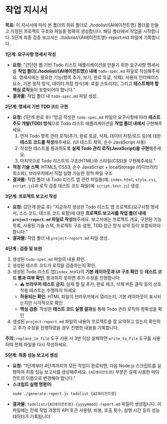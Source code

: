 # 작업 지시서

**목표:** 이 지시서에 따라 본 폴더의 하위 폴더로 ./todolist/{AI에이전트명} 폴더를 만들고 지정된 프로젝트 구조와 파일을 정확히 생성합니다. 해당 폴더에서 작업을 시작합니다.
          5단계 최종 검증 보고서는 ./todolist/{AI에이전트명}-report.md 파일에 기록합니다.


**1단계: 요구사항 명세서 작성**

*   **요청:** "간단한 웹 기반 Todo 리스트 애플리케이션을 만들기 위한 요구사항 명세서를 **작업 폴더(./todolist/{AI에이전트명}) 내에** `todo-spec.md` 파일로 작성해주세요. 명세서에는 필요한 기능(항목 추가, 보기, 완료 토글, 삭제), 사용자 인터페이스 요소, 기본 동작 방식, 데이터 저장 방식(예: 로컬 스토리지), 그리고 **테스트해야 할 핵심 로직**들이 포함되어야 합니다."
*   **결과물:** 작업 폴더 내 `todo-spec.md` 파일 생성.

**2단계: 명세서 기반 TDD 코드 구현**

*   **요청:** (1단계 완료 후) "방금 작성한 `todo-spec.md` 파일의 요구사항에 따라 **테스트 주도 개발(TDD) 방식**으로 Todo 리스트 애플리케이션을 **작업 폴더 내에서** 구현해주세요.
    1.  먼저 Todo 항목 관리 로직(추가, 완료 토글, 삭제, 데이터 저장/로드 등)에 대한 **테스트 코드를 작성**해주세요. (UI 테스트 제외, 순수 JavaScript 사용)
    2.  작성한 테스트를 통과하도록 **실제 Todo 관리 로직(JavaScript)을 구현**해주세요.
    3.  마지막으로 Todo 리스트의 구조(HTML)와 스타일(CSS)을 구현해주세요."
*   **적정 기술 스펙**: HTML5, CSS3, 순수 JavaScript + localStorage (라이브러리 최소화), 브라우저에서 직접 실행 가능한 정적 파일 구조
*   **결과물:** 작업 폴더 내 Todo 리스트 앱 관련 파일들(예: `index.html`, `style.css`, `script.js`)과 로직 검증 테스트 코드 파일(예: `script.test.js`) 생성.

**3단계: 프로젝트 보고서 작성**

*   **요청:** (2단계 완료 후) "지금까지 생성한 Todo 리스트 앱 프로젝트(요구사항 명세서, 소스 코드, 테스트 코드 포함)에 대한 **프로젝트 보고서를 작업 폴더 내에 `project-report.md` 파일로 작성**해주세요. 보고서에는 프로젝트 개요, 구현된 기능 목록, 사용된 기술 스택, 프로젝트 구조 설명, TDD 접근 방식 요약 등이 포함되어야 합니다."
*   **결과물:** 작업 폴더 내 `project-report.md` 파일 생성.

**4단계 : 검증 및 보완**

1.  생성된 `todo-spec.md` 파일의 내용 확인.
2.  생성된 테스트 코드가 로직을 검증하는지 확인.
3.  생성된 Todo 리스트 앱(`index.html`)의 **기본 레이아웃과 UI 구조 확인** 및 **테스트 코드 통과 여부 확인**. 통과하지 못하면 추가 수정을 진행합니다.
    - **⚠️ 브라우저 테스트 금지**: 실제 할 일 추가, 완료 체크, 삭제 버튼 클릭 등의 상호작용 테스트는 수행하지 마세요
    - **허용되는 확인**: HTML 파일이 브라우저에서 열리는지, 기본 레이아웃이 표시되는지만 시각적으로 확인
    - **핵심 검증**: 작성한 **테스트 코드 실행 결과**를 통해 Todo 관리 로직의 정확성을 확인
4.  생성된 `project-report.md` 파일의 내용이 프로젝트를 잘 요약하고 있는지 확인하고 추가 수정을 진행하였을 경우 진행한 내용을 기록합니다.

**주의:** `replace_in_file` 도구 사용 시 3번 이상 실패하면 `write_to_file` 도구를 사용하여 전체 파일을 다시 작성하세요.

**5단계: 최종 성능 보고서 생성**

*   **요청:** "1단계부터 4단계까지의 모든 작업이 완료되면, 다음 Node.js 스크립트를 실행하여 최종 성능 보고서를 생성해주세요. `{AI에이전트명}` 부분은 실제 사용한 에이전트의 이름으로 변경해야 합니다."
*   **스크립트 실행 명령어:**
    ```bash
    node ./generate-report.js todolist {AI에이전트명}
    ```
*   **결과물:** `todolist/{AI에이전트명}-{yyyymmdd}-report.md` 파일이 생성됩니다. 이 파일에는 전체 작업 과정의 API 토큰 사용량, 비용, 호출 횟수, 실행 시간 등의 성능 데이터가 기록됩니다.
